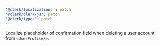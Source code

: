 ```yaml
---
'@clerk/localizations': patch
'@clerk/clerk-js': patch
'@clerk/types': patch
---
```


Localize placeholder of confirmation field when deleting a user account from `<UserProfile/>`.
